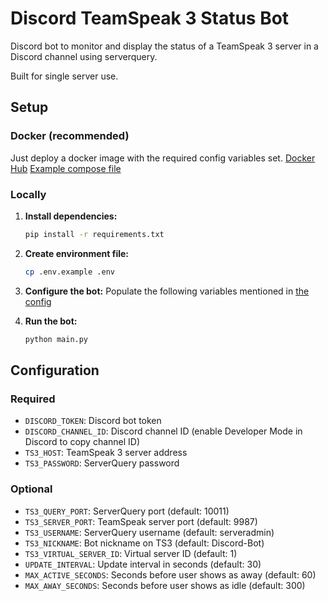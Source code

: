 # Discord TeamSpeak 3 Status Bot

Discord bot to monitor and display the status of a TeamSpeak 3 server in a Discord channel using serverquery. 

Built for single server use.

## Setup
### Docker (recommended)
Just deploy a docker image with the required config variables set.
[Docker Hub](https://hub.docker.com/r/rale2k/discord-ts3-status)
[Example compose file](./docker-compose.yml)

### Locally 
1. **Install dependencies:**
   ```bash
   pip install -r requirements.txt
   ```

2. **Create environment file:**
   ```bash
   cp .env.example .env
   ```

3. **Configure the bot:**
   Populate the following variables mentioned in [the config](#configuration)

4. **Run the bot:**
   ```bash
   python main.py
   ```

## Configuration
### Required
- `DISCORD_TOKEN`: Discord bot token
- `DISCORD_CHANNEL_ID`: Discord channel ID (enable Developer Mode in Discord to copy channel ID)
- `TS3_HOST`: TeamSpeak 3 server address
- `TS3_PASSWORD`: ServerQuery password

### Optional
- `TS3_QUERY_PORT`: ServerQuery port (default: 10011)
- `TS3_SERVER_PORT`: TeamSpeak server port (default: 9987)
- `TS3_USERNAME`: ServerQuery username (default: serveradmin)
- `TS3_NICKNAME`: Bot nickname on TS3 (default: Discord-Bot)
- `TS3_VIRTUAL_SERVER_ID`: Virtual server ID (default: 1)
- `UPDATE_INTERVAL`: Update interval in seconds (default: 30)
- `MAX_ACTIVE_SECONDS`: Seconds before user shows as away (default: 60)
- `MAX_AWAY_SECONDS`: Seconds before user shows as idle (default: 300)
